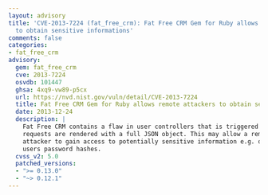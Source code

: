 ```yaml
---
layout: advisory
title: 'CVE-2013-7224 (fat_free_crm): Fat Free CRM Gem for Ruby allows remote attackers
  to obtain sensitive informations'
comments: false
categories:
- fat_free_crm
advisory:
  gem: fat_free_crm
  cve: 2013-7224
  osvdb: 101447
  ghsa: 4xq9-vw89-p5cx
  url: https://nvd.nist.gov/vuln/detail/CVE-2013-7224
  title: Fat Free CRM Gem for Ruby allows remote attackers to obtain sensitive informations
  date: 2013-12-24
  description: |
    Fat Free CRM contains a flaw in user controllers that is triggered as JSON
    requests are rendered with a full JSON object. This may allow a remote
    attacker to gain access to potentially sensitive information e.g. other
    users password hashes.
  cvss_v2: 5.0
  patched_versions:
  - ">= 0.13.0"
  - "~> 0.12.1"
---
```

